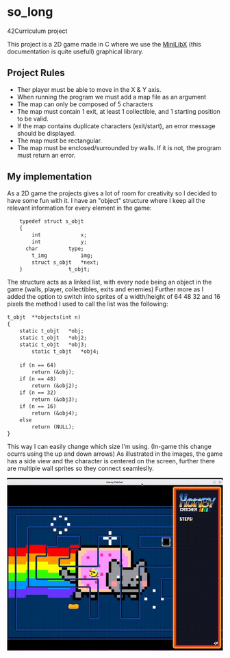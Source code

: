 # so_long

42Curriculum project

This project is a 2D game made in C where we use the [MiniLibX](https://harm-smits.github.io/42docs/libs/minilibx) (this documentation is quite usefull) graphical library. 
## Project Rules
  * Ther player must be able to move in the X & Y axis.
  * When running the program we must add a map file as an argument
  * The map can only be composed of 5 characters
  * The map must contain 1 exit, at least 1 collectible, and 1 starting position to be valid.
  * If the map contains duplicate characters (exit/start), an error message should be displayed.
  * The map must be rectangular.
  * The map must be enclosed/surrounded by walls. If it is not, the program must return an error.
## My implementation
  As a 2D game the projects gives a lot of room for creativity so I decided to have some fun with it.
  I have an "object" structure where I keep all the relevant information for every element in the game: 
```
    typedef struct s_objt
    {
	    int				x;
	    int				y;
      char			type;
	    t_img			img;
	    struct s_objt	*next;
    }				t_objt;
```
  The structure acts as a linked list, with every node being an object in the game (walls, player, collectibles, exits and enemies)
  Further more as I added the option to switch into sprites of a width/height of 64 48 32 and 16 pixels the method I used to call the list was the following:
   
```
t_objt	**objects(int n)
{
	static t_objt	*obj;
	static t_objt	*obj2;
	static t_objt	*obj3;
        static t_objt	*obj4;

	if (n == 64)
		return (&obj);
	if (n == 48)
		return (&obj2);
	if (n == 32)
		return (&obj3);
	if (n == 16)
		return (&obj4);
	else
		return (NULL);
}
```
This way I can easily change which size I'm using. (In-game this change ocurrs using the up and down arrows)
As illustrated in the images, the game has a side view and the character is centered on the screen, further there are multiple wall sprites so they connect seamleslly.


![Nyan Background](./media/background_nyan.gif)








